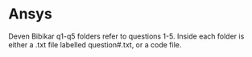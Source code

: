 # Ansys 
Deven Bibikar
q1-q5 folders refer to questions 1-5. Inside each folder is either a .txt file labelled question#.txt, or a code file. 
